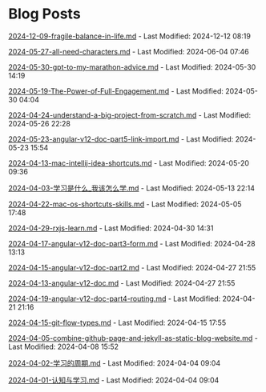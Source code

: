 # Blog Posts

[2024-12-09-fragile-balance-in-life.md](_posts/2024-12-09-fragile-balance-in-life.md) - Last Modified: 2024-12-12 08:19

[2024-05-27-all-need-characters.md](_posts/2024-05-27-all-need-characters.md) - Last Modified: 2024-06-04 07:46

[2024-05-30-gpt-to-my-marathon-advice.md](_posts/2024-05-30-gpt-to-my-marathon-advice.md) - Last Modified: 2024-05-30 14:19

[2024-05-19-The-Power-of-Full-Engagement.md](_posts/2024-05-19-The-Power-of-Full-Engagement.md) - Last Modified: 2024-05-30 04:04

[2024-04-24-understand-a-big-project-from-scratch.md](_posts/2024-04-24-understand-a-big-project-from-scratch.md) - Last Modified: 2024-05-26 22:28

[2024-05-23-angular-v12-doc-part5-link-import.md](_posts/2024-05-23-angular-v12-doc-part5-link-import.md) - Last Modified: 2024-05-23 15:54

[2024-04-13-mac-intellij-idea-shortcuts.md](_posts/2024-04-13-mac-intellij-idea-shortcuts.md) - Last Modified: 2024-05-20 09:36

[2024-04-03-学习是什么_我该怎么学.md](_posts/2024-04-03-学习是什么_我该怎么学.md) - Last Modified: 2024-05-13 22:14

[2024-04-22-mac-os-shortcuts-skills.md](_posts/2024-04-22-mac-os-shortcuts-skills.md) - Last Modified: 2024-05-05 17:48

[2024-04-29-rxjs-learn.md](_posts/2024-04-29-rxjs-learn.md) - Last Modified: 2024-04-30 14:31

[2024-04-17-angular-v12-doc-part3-form.md](_posts/2024-04-17-angular-v12-doc-part3-form.md) - Last Modified: 2024-04-28 13:13

[2024-04-15-angular-v12-doc-part2.md](_posts/2024-04-15-angular-v12-doc-part2.md) - Last Modified: 2024-04-27 21:55

[2024-04-13-angular-v12-doc.md](_posts/2024-04-13-angular-v12-doc.md) - Last Modified: 2024-04-27 21:55

[2024-04-19-angular-v12-doc-part4-routing.md](_posts/2024-04-19-angular-v12-doc-part4-routing.md) - Last Modified: 2024-04-21 21:16

[2024-04-15-git-flow-types.md](_posts/2024-04-15-git-flow-types.md) - Last Modified: 2024-04-15 17:55

[2024-04-05-combine-github-page-and-jekyll-as-static-blog-website.md](_posts/2024-04-05-combine-github-page-and-jekyll-as-static-blog-website.md) - Last Modified: 2024-04-08 15:52

[2024-04-02-学习的周期.md](_posts/2024-04-02-学习的周期.md) - Last Modified: 2024-04-04 09:04

[2024-04-01-认知与学习.md](_posts/2024-04-01-认知与学习.md) - Last Modified: 2024-04-04 09:04

